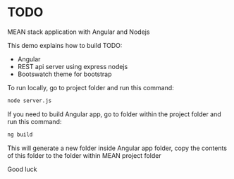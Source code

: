 # TODO
MEAN stack application with Angular and Nodejs

This demo explains how to build TODO:
- Angular
- REST api server using express nodejs
- Bootswatch theme for bootstrap

To run locally, go to project folder and run this command:
```sh
node server.js
```

If you need to build Angular app, go to folder <client> within the project folder and run this command:

```sh
ng build
```
This will generate a new folder <dist> inside Angular app folder, copy the contents of this folder to the folder <public> within MEAN project folder

Good luck